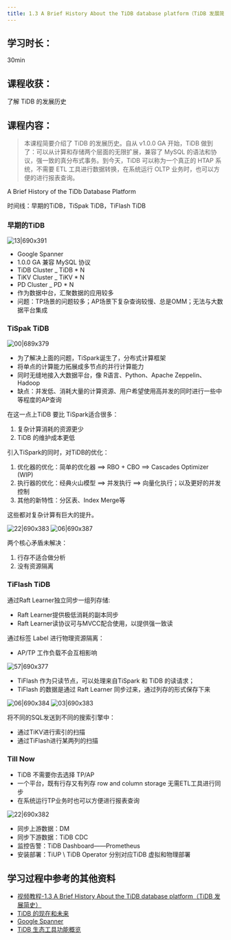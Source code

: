 ```yaml
---
title: 1.3 A Brief History About the TiDB database platform（TiDB 发展简史）
---
```


## 学习时长：

30min

## 课程收获：

了解 TiDB 的发展历史

## 课程内容：

> 本课程简要介绍了 TiDB 的发展历史。自从 v1.0.0 GA 开始，TiDB 做到了：可以从计算和存储两个层面的无限扩展，兼容了 MySQL 的语法和协议，强一致的真分布式事务。到今天，TiDB 可以称为一个真正的 HTAP 系统，不需要 ETL 工具进行数据转换，在系统运行 OLTP 业务时，也可以方便的进行报表查询。

A Brief History of the TiDb Database Platform

时间线：早期的TiDB，TiSpak TiDB，TiFlash TiDB

### 早期的TiDB

![13|690x391](pic/11.png)

- Google Spanner
- 1.0.0 GA 兼容 MySQL 协议
- TiDB Cluster \_ TiDB \* N
- TiKV Cluster \_ TiKV \* N
- PD Cluster \_ PD \* N
- 作为数据中台，汇聚数据的应用较多
- 问题：TP场景的问题较多；AP场景下复杂查询较慢、总是OMM；无法与大数据平台集成

### TiSpak TiDB

![00|689x379](pic/12.png)

- 为了解决上面的问题，TiSpark诞生了，分布式计算框架
- 将单点的计算能力拓展成多节点的并行计算能力
- 同时无缝地接入大数据平台，像 R语言、Python、Apache Zeppelin、Hadoop
- 缺点：并发低、消耗大量的计算资源、用户希望使用高并发的同时进行一些中等程度的AP查询

在这一点上TiDB 要比 TiSpark适合很多：

1. 复杂计算消耗的资源更少
2. TiDB 的维护成本更低

引入TiSpark的同时，对TiDB的优化：

1. 优化器的优化：简单的优化器 ==> RBO + CBO ==> Cascades Optimizer (WIP)
2. 执行器的优化：经典火山模型 ==> 并发执行 ==> 向量化执行；以及更好的并发控制
3. 其他的新特性：分区表、Index Merge等

这些都对复杂计算有巨大的提升。

![22|690x383](pic/13.png)
![06|690x387](pic/14.png)

两个核心矛盾未解决：

1. 行存不适合做分析
2. 没有资源隔离

### TiFlash TiDB

通过Raft Learner独立同步一组列存储:

- Raft Learner提供极低消耗的副本同步
- Raft Learner读协议可与MVCC配合使用，以提供强一致读

通过标签 Label 进行物理资源隔离：

- AP/TP 工作负载不会互相影响

![57|690x377](pic/15.png)

- TiFlash 作为只读节点，可以处理来自TiSpark 和 TiDB 的读请求；
- TiFlash 的数据是通过 Raft Learner 同步过来，通过列存的形式保存下来

![06|690x384](pic/16.png)
![03|690x383](pic/17.png)

将不同的SQL发送到不同的搜索引擎中：

- 通过TiKV进行索引的扫描
- 通过TiFlash进行某两列的扫描

### Till Now

- TiDB 不需要你去选择 TP/AP
- 一个平台，既有行存又有列存 row and column storage 无需ETL工具进行同步
- 在系统运行TP业务时也可以方便进行报表查询

![22|690x382](pic/18.png)

- 同步上游数据：DM
- 同步下游数据：TiDB CDC
- 监控告警：TiDB Dashboard——Prometheus
- 安装部署：TiUP \ TiDB Operator 分别对应TiDB 虚拟和物理部署

## 学习过程中参考的其他资料

- [视频教程-1.3 A Brief History About the TiDB database platform（TiDB 发展简史）](https://university.pingcap.com/courses/TiDB%204.0%20%E6%96%B0%E6%89%8B%E6%8C%87%E5%8D%97/chapter/101-%E7%AB%A0%E8%8A%82/lesson/A-Brief-History-About-the-TiDB-database-platform)
- [TiDB 的现在和未来](https://pingcap.com/blog-cn/the-future-and-past-of-tidb/)
- [Google Spanner](<https://en.wikipedia.org/wiki/Spanner_(database)>)
- [ TiDB 生态工具功能概览](https://docs.pingcap.com/zh/tidb/stable/ecosystem-tool-user-guide)
